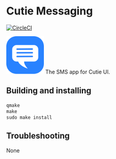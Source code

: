 # Cutie Messaging

[![CircleCI](https://dl.circleci.com/status-badge/img/gh/cutie-shell/cutie-messaging/tree/bookworm.svg?style=svg)](https://dl.circleci.com/status-badge/redirect/gh/cutie-shell/cutie-messaging/tree/bookworm)

<img src="cutie-messaging.svg" width="100px">
The SMS app for Cutie UI.

## Building and installing

```
qmake
make
sudo make install
```

## Troubleshooting
None
